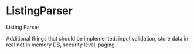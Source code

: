 # ListingParser
Listing Parser

Additional things that should be implemented: input validation, store data in real not in memory DB, security level, paging.
